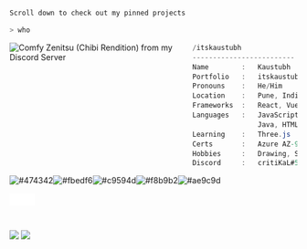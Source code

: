 ```Scroll down to check out my pinned projects```
```zsh
> who
```

<img align="left" src="https://cdn.discordapp.com/attachments/832596849402839070/856443189963653170/zenitsu_comfy.png" 
     alt="Comfy Zenitsu (Chibi Rendition) from my Discord Server" width="320" /> 

```csharp
/itskaustubh
-------------------------
Name        :   Kaustubh
Portfolio   :   itskaustubh.github.io
Pronouns    :   He/Him
Location    :   Pune, India
Frameworks  :   React, Vue, Svelte, Express, Flutter
Languages   :   JavaScript, C++, Python, 
                Java, HTML/SCSS
Learning    :   Three.js
Certs       :   Azure AZ-900
Hobbies     :   Drawing, Skateboarding, Gaming
Discord     :   critiKaL#5603
```
<p align="left">
  <img alt="#474342" src="https://via.placeholder.com/15/474342/000000?text=+" width="25" height="20" /><img alt="#fbedf6" src="https://via.placeholder.com/15/fbedf6/000000?text=+" width="25" height="20" /><img alt="#c9594d" src="https://via.placeholder.com/15/c9594d/000000?text=+" width="25" height="20" /><img alt="#f8b9b2" src="https://via.placeholder.com/15/f8b9b2/000000?text=+" width="25" height="20" /><img alt="#ae9c9d" src="https://via.placeholder.com/15/ae9c9d/000000?text=+" width="25" height="20" />
</p>

 
 
<a href="https://itskaustubh.github.io" target="_blank"><img align="left" alt="aakarsh.me" width="22px" src="https://github.com/Aakarsh-B/trying-repos/blob/master/www.svg" /></a>
<a href="https://linkedin.com/in/kaustubhbhagwat" target="_blank"><img align="left" alt="Aakarsh B | LinkedIn" width="22px" src="https://github.com/Aakarsh-B/trying-repos/blob/master/linkedin.svg" /></a>
<br/>
<br/>
<br/>

<!-- [![Kaustubh's github stats](https://github-readme-stats.vercel.app/api?username=itskaustubh&include_all_commits=true&count_private=true&show_icons=true&line_height=20&title_color=FFFFFF&icon_color=FFFFFF&text_color=FFFFFF&bg_color=0D1117)](https://github.com/anuraghazra/github-readme-stats) -->
 <!-- [![Kaustubh's github stats](https://github-readme-stats-eight-theta.vercel.app/api/top-langs/?username=itskaustubh&hide=jupyter%20notebook&layout=compact&include_all_commits=true&count_private=true&show_icons=true&line_height=20&title_color=FFFFFF&icon_color=FFFFFF&text_color=FFFFFF&bg_color=0D1117)](https://github.com/anuraghazra/github-readme-stats) -->
 
<span>
<img height="150em" src="https://github-readme-stats.vercel.app/api?username=itskaustubh&include_all_commits=true&count_private=true&show_icons=true&line_height=20&title_color=FFFFFF&icon_color=FFFFFF&text_color=FFFFFF&bg_color=0D1117"/>
<img height="150em" float="right" src="https://github-readme-stats-eight-theta.vercel.app/api/top-langs/?username=itskaustubh&hide=jupyter%20notebook&layout=compact&include_all_commits=true&count_private=true&show_icons=true&line_height=20&title_color=FFFFFF&icon_color=FFFFFF&text_color=FFFFFF&bg_color=0D1117"/>
</span>
